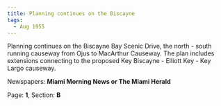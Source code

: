 ```yaml
---  
title: Planning continues on the Biscayne  
tags:  
  - Aug 1955  
---  
```

  
Planning continues on the Biscayne Bay Scenic Drive, the north - south running causeway from Ojus to MacArthur Causeway. The plan includes extensions connecting to the proposed Key Biscayne - Elliott Key - Key Largo causeway.  
  
Newspapers: **Miami Morning News or The Miami Herald**  
  
Page: **1**, Section: **B** 
